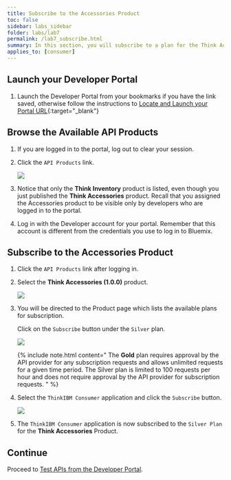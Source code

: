 ```yaml
---
title: Subscribe to the Accessories Product
toc: false
sidebar: labs_sidebar
folder: labs/lab7
permalink: /lab7_subscribe.html
summary: In this section, you will subscribe to a plan for the Think Accessories Product using the ThinkIBM Consumer application.
applies_to: [consumer]
---
```


## Launch your Developer Portal

1.  Launch the Developer Portal from your bookmarks if you have the link saved, otherwise follow the instructions to [Locate and Launch your Portal URL](http://localhost:4000/pot/lab2_portal_account.html#open-the-api-connect-service-on-bluemix){:target="_blank"} 

## Browse the Available API Products

1.  If you are logged in to the portal, log out to clear your session.

1.  Click the `API Products` link.

    ![](./images/labs/lab7/products-tab.png)

1.  Notice that only the **Think Inventory** product is listed, even though you just published the **Think Accessories** product. Recall that you assigned the Accessories product to be visible only by developers who are logged in to the portal.

1.  Log in with the Developer account for your portal. Remember that this account is different from the credentials you use to log in to Bluemix.

## Subscribe to the Accessories Product

1.  Click the `API Products` link after logging in.

1.  Select the **Think Accessories (1.0.0)** product.

    ![](./images/labs/lab7/think-accessories-product.png)

1.  You will be directed to the Product page which lists the available plans for subscription.

    Click on the `Subscribe` button under the `Silver` plan.
    
    ![](./images/labs/lab7/subscribe-silver.png)
    
    {% include note.html content="
        The **Gold** plan requires approval by the API provider for any subscription requests and allows unlimited requests for a given time period. The Silver plan is limited to 100 requests per hour and does not require approval by the API provider for subscription requests.
    " %}

1.  Select the `ThinkIBM Consumer` application and click the `Subscribe` button.

    ![](./images/labs/lab7/subscribe-select-app.png)

1.  The `ThinkIBM Consumer` application is now subscribed to the `Silver Plan` for the **Think Accessories** Product.

## Continue

Proceed to [Test APIs from the Developer Portal](lab7_test.html).